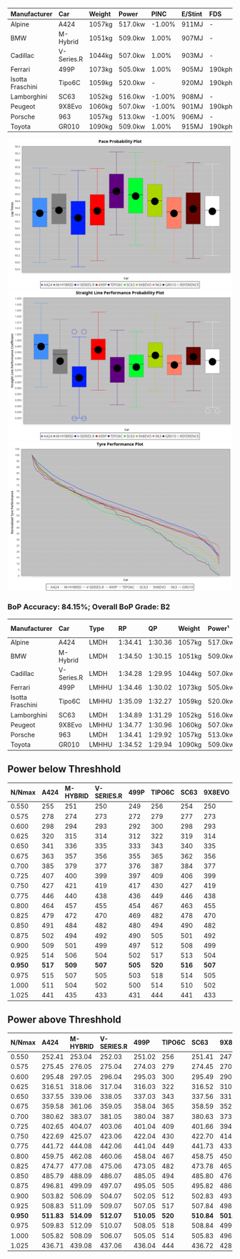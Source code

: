 | Manufacturer     | Car        | Weight | Power   | PINC    | E/Stint | FDS     |
|:-|:-|:-|:-|:-|:-|:-|
| Alpine           | A424       | 1057kg | 517.0kw | -1.00%  | 911MJ   |    -    |
| BMW              | M-Hybrid   | 1051kg | 509.0kw | 1.00%   | 907MJ   |    -    |
| Cadillac         | V-Series.R | 1044kg | 507.0kw | 1.00%   | 903MJ   |    -    |
| Ferrari          | 499P       | 1073kg | 505.0kw | 1.00%   | 905MJ   | 190kph  |
| Isotta Fraschini | Tipo6C     | 1059kg | 520.0kw |    -    | 920MJ   | 190kph  |
| Lamborghini      | SC63       | 1052kg | 516.0kw | -1.00%  | 908MJ   |    -    |
| Peugeot          | 9X8Evo     | 1060kg | 507.0kw | -1.00%  | 901MJ   | 190kph  |
| Porsche          | 963        | 1057kg | 513.0kw | -1.00%  | 906MJ   |    -    |
| Toyota           | GR010      | 1090kg | 509.0kw | 1.00%   | 915MJ   | 190kph  |

![PACECHART](./IMG/ACOMETHOD.png)
![STRAIGHTLINEPERFORMANCECHART](./IMG/ACOMETHOD_sp.png)
![TYREPERFORMANCECHART](./IMG/ACOMETHOD_tw.png)

### BoP Accuracy: 84.15%; Overall BoP Grade: B2
| Manufacturer     | Car        | Type  | RP      | QP      | Weight | Power¹  | Threshhold | PINC    | Power²   | E/Stint | AVG Vmax  | FDS     | RDLC | L/Stint | BOP-Grade | Model Accuracy | Model Points | Match% | SimDiff |
|:-|:-|:-|:-|:-|:-|:-|:-|:-|:-|:-|:-|:-|:-|:-|:-|:-|:-|:-|:-|
| Alpine           | A424       | LMDH  | 1:34.41 | 1:30.36 | 1057kg | 517.0kw | 210.0kph   | -1.00%  | 511.80kw |  911MJ  | 310.86kph |    -    | 1.00 | 37      | -A2       | 100.00%        | 870          | 91.47% | ±0.40s  |
| BMW              | M-Hybrid   | LMDH  | 1:34.50 | 1:30.15 | 1051kg | 509.0kw | 210.0kph   | 1.00%   | 514.10kw |  907MJ  | 309.18kph |    -    | 1.01 | 37      | -B1       | 100.00%        | 1914         | 88.48% | ±0.06s  |
| Cadillac         | V-Series.R | LMDH  | 1:34.28 | 1:29.95 | 1044kg | 507.0kw | 210.0kph   | 1.00%   | 512.10kw |  903MJ  | 306.63kph |    -    | 1.02 | 37      | -B1       | 98.03%         | 3773         | 86.60% | ±0.55s  |
| Ferrari          | 499P       | LMHHU | 1:34.46 | 1:30.02 | 1073kg | 505.0kw | 210.0kph   | 1.00%   | 510.10kw |  905MJ  | 309.03kph | 190kph  | 1.02 | 37      | -A2       | 100.00%        | 4212         | 92.66% | ±0.17s  |
| Isotta Fraschini | Tipo6C     | LMHHU | 1:35.09 | 1:32.27 | 1059kg | 520.0kw | 210.0kph   |    -    | 520.00kw |  920MJ  | 308.69kph | 190kph  | 1.05 | 37      | +Ω1       | 100.00%        | 105          | 45.29% | ±0.08s  |
| Lamborghini      | SC63       | LMDH  | 1:34.89 | 1:31.29 | 1052kg | 516.0kw | 210.0kph   | -1.00%  | 510.80kw |  908MJ  | 308.16kph |    -    | 1.03 | 37      | +B1       | 100.00%        | 597          | 85.21% | ±0.05s  |
| Peugeot          | 9X8Evo     | LMHHU | 1:34.77 | 1:30.96 | 1060kg | 507.0kw | 210.0kph   | -1.00%  | 501.90kw |  901MJ  | 308.45kph | 190kph  | 1.00 | 37      | +C1       | 100.00%        | 463          | 75.28% | ±0.02s  |
| Porsche          | 963        | LMDH  | 1:34.41 | 1:29.92 | 1057kg | 513.0kw | 210.0kph   | -1.00%  | 507.90kw |  906MJ  | 307.99kph |    -    | 1.01 | 37      | -A2       | 99.21%         | 10753        | 92.98% | ±0.04s  |
| Toyota           | GR010      | LMHHU | 1:34.52 | 1:29.94 | 1090kg | 509.0kw | 210.0kph   | 1.00%   | 514.10kw |  915MJ  | 307.41kph | 190kph  | 1.00 | 37      | ~A1       | 99.54%         | 3271         | 99.35% | ±0.09s  |

## Power below Threshhold
| N/Nmax    | A424    | M-HYBRID | V-SERIES.R | 499P    | TIPO6C  | SC63    | 9X8EVO  | 963     | GR010   |
|:-|:-|:-|:-|:-|:-|:-|:-|:-|:-|
|  0.550    |  255    |  251     |  250       |  249    |  256    |  254    |  250    |  253    |  251    |
|  0.575    |  278    |  274     |  273       |  272    |  279    |  277    |  273    |  276    |  274    |
|  0.600    |  298    |  294     |  293       |  292    |  300    |  298    |  293    |  296    |  294    |
|  0.625    |  320    |  315     |  314       |  312    |  322    |  319    |  314    |  317    |  315    |
|  0.650    |  341    |  336     |  335       |  333    |  343    |  340    |  335    |  338    |  336    |
|  0.675    |  363    |  357     |  356       |  355    |  365    |  362    |  356    |  360    |  357    |
|  0.700    |  385    |  379     |  377       |  376    |  387    |  384    |  377    |  382    |  379    |
|  0.725    |  407    |  400     |  399       |  397    |  409    |  406    |  399    |  403    |  400    |
|  0.750    |  427    |  421     |  419       |  417    |  430    |  427    |  419    |  424    |  421    |
|  0.775    |  446    |  440     |  438       |  436    |  449    |  446    |  438    |  443    |  440    |
|  0.800    |  464    |  457     |  455       |  454    |  467    |  463    |  455    |  461    |  457    |
|  0.825    |  479    |  472     |  470       |  469    |  482    |  478    |  470    |  476    |  472    |
|  0.850    |  491    |  484     |  482       |  480    |  494    |  490    |  482    |  487    |  484    |
|  0.875    |  502    |  494     |  492       |  490    |  505    |  501    |  492    |  498    |  494    |
|  0.900    |  509    |  501     |  499       |  497    |  512    |  508    |  499    |  505    |  501    |
|  0.925    |  514    |  506     |  504       |  502    |  517    |  513    |  504    |  510    |  506    |
| **0.950** | **517** | **509**  | **507**    | **505** | **520** | **516** | **507** | **513** | **509** |
|  0.975    |  515    |  507     |  505       |  503    |  518    |  514    |  505    |  511    |  507    |
|  1.000    |  511    |  504     |  502       |  500    |  514    |  510    |  502    |  507    |  504    |
|  1.025    |  441    |  435     |  433       |  431    |  444    |  441    |  433    |  438    |  435    |

## Power above Threshhold
| N/Nmax    | A424       | M-HYBRID   | V-SERIES.R | 499P       | TIPO6C  | SC63       | 9X8EVO     | 963        | GR010      |
|:-|:-|:-|:-|:-|:-|:-|:-|:-|:-|
|  0.550    |  252.41    |  253.04    |  252.03    |  251.02    |  256    |  251.41    |  247.46    |  250.43    |  253.04    |
|  0.575    |  275.45    |  276.05    |  275.04    |  274.03    |  279    |  274.45    |  270.50    |  273.47    |  276.05    |
|  0.600    |  295.48    |  297.05    |  296.04    |  295.03    |  300    |  295.49    |  290.54    |  293.50    |  297.05    |
|  0.625    |  316.51    |  318.06    |  317.04    |  316.03    |  322    |  316.52    |  310.58    |  314.54    |  318.06    |
|  0.650    |  337.55    |  339.06    |  338.05    |  337.03    |  343    |  337.56    |  331.61    |  335.57    |  339.06    |
|  0.675    |  359.58    |  361.06    |  359.05    |  358.04    |  365    |  358.59    |  352.65    |  356.61    |  361.06    |
|  0.700    |  380.62    |  383.07    |  381.05    |  380.04    |  387    |  380.63    |  373.69    |  377.65    |  383.07    |
|  0.725    |  402.65    |  404.07    |  403.06    |  401.04    |  409    |  401.66    |  394.73    |  399.68    |  404.07    |
|  0.750    |  422.69    |  425.07    |  423.06    |  422.04    |  430    |  422.70    |  414.77    |  419.72    |  425.07    |
|  0.775    |  441.72    |  444.08    |  442.06    |  441.04    |  449    |  441.73    |  433.80    |  438.75    |  444.08    |
|  0.800    |  459.75    |  462.08    |  460.06    |  458.04    |  467    |  458.75    |  450.84    |  455.78    |  462.08    |
|  0.825    |  474.77    |  477.08    |  475.06    |  473.05    |  482    |  473.78    |  465.86    |  470.81    |  477.08    |
|  0.850    |  485.79    |  488.09    |  486.07    |  485.05    |  494    |  485.80    |  476.88    |  482.83    |  488.09    |
|  0.875    |  496.81    |  499.09    |  497.07    |  495.05    |  505    |  495.82    |  486.90    |  492.84    |  499.09    |
|  0.900    |  503.82    |  506.09    |  504.07    |  502.05    |  512    |  502.83    |  493.92    |  499.86    |  506.09    |
|  0.925    |  508.83    |  511.09    |  509.07    |  507.05    |  517    |  507.84    |  498.92    |  504.86    |  511.09    |
| **0.950** | **511.83** | **514.09** | **512.07** | **510.05** | **520** | **510.84** | **501.93** | **507.87** | **514.09** |
|  0.975    |  509.83    |  512.09    |  510.07    |  508.05    |  518    |  508.84    |  499.93    |  505.87    |  512.09    |
|  1.000    |  505.82    |  508.09    |  506.07    |  505.05    |  514    |  505.83    |  496.92    |  502.86    |  508.09    |
|  1.025    |  436.71    |  439.08    |  437.06    |  436.04    |  444    |  436.72    |  428.79    |  433.74    |  439.08    |
